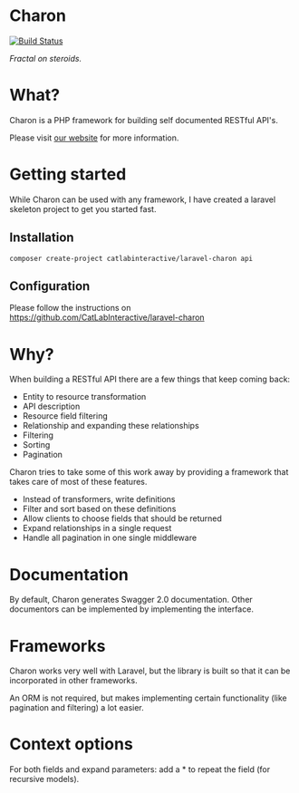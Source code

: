 # Charon
[![Build Status](https://travis-ci.org/CatLabInteractive/charon.svg?branch=master)](https://travis-ci.org/CatLabInteractive/charon)

*Fractal on steroids.*

What?
=====
Charon is a PHP framework for building self documented RESTful API's.

Please visit [our website](https://charon.catlab.eu/) for more information.

Getting started
===============
While Charon can be used with any framework, I have created a laravel
skeleton project to get you started fast.

Installation
------------
`composer create-project catlabinteractive/laravel-charon api`

Configuration
-------------
Please follow the instructions on 
https://github.com/CatLabInteractive/laravel-charon

Why?
====
When building a RESTful API there are a few things that keep coming back:
* Entity to resource transformation
* API description
* Resource field filtering
* Relationship and expanding these relationships
* Filtering
* Sorting
* Pagination

Charon tries to take some of this work away by providing a 
framework that takes care of most of these features.
* Instead of transformers, write definitions
* Filter and sort based on these definitions
* Allow clients to choose fields that should be returned
* Expand relationships in a single request
* Handle all pagination in one single middleware

Documentation
=============
By default, Charon generates Swagger 2.0 documentation. Other 
documentors can be implemented by implementing the interface.

Frameworks
==========
Charon works very well with Laravel, but the library is built
so that it can be incorporated in other frameworks.

An ORM is not required, but makes implementing certain functionality
(like pagination and filtering) a lot easier.

Context options
===============
For both fields and expand parameters: add a * to repeat the field (for 
recursive models).
